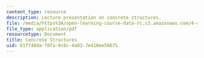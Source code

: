 ```yaml
---
content_type: resource
description: Lecture presentation on concrete structures.
file: /media/https%3A/open-learning-course-data-rc.s3.amazonaws.com/4-463-building-technologies-iii-building-structural-systems-ii-fall-2002/61ff40daf6fa9c8c4a037e410ee56675_2concrete.pdf
file_type: application/pdf
resourcetype: Document
title: Concrete Structures
uid: 61ff40da-f6fa-9c8c-4a03-7e410ee56675
---
```

